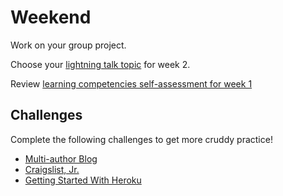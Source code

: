 # Weekend

Work on your group project.

Choose your [lightning talk topic](lightning-talks/README.md#week-2) for
week 2.

Review [learning competencies self-assessment for week
1](./self-assessments.md#week-1)

## Challenges
Complete the following challenges to get more cruddy practice!

- [Multi-author Blog](../../../../blog-2-multi-author-challenge)
- [Craigslist, Jr.](../../../../craigslist-jr-challenge)
- [Getting Started With
Heroku](../../../../heroku-1-getting-started-challenge)
